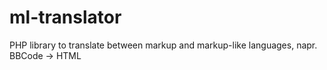ml-translator
=============

PHP library to translate between markup and markup-like languages, napr. BBCode -> HTML
